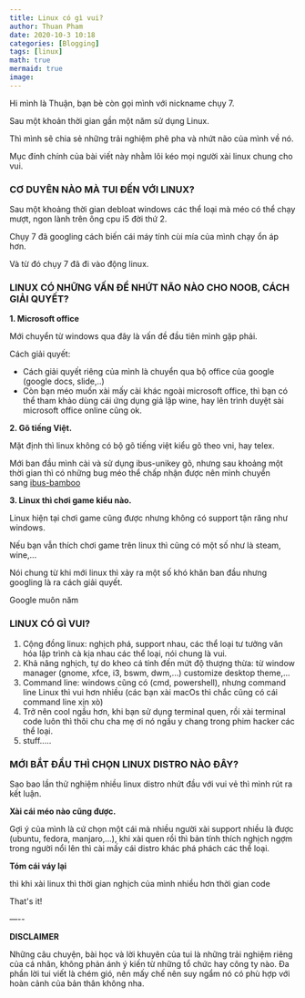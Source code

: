 ```yaml
---
title: Linux có gì vui?
author: Thuan Pham
date: 2020-10-3 10:18
categories: [Blogging]
tags: [linux]
math: true
mermaid: true
image:
---
```


Hi mình là Thuận, bạn bè còn gọi mình với nickname chụy 7.

Sau một khoản thời gian gần một năm sử dụng Linux.

Thì mình sẽ chia sẻ những trải nghiệm phê pha và nhứt não của mình về nó.

Mục đính chính của bài viết này nhằm lôi kéo mọi người xài linux chung cho vui.

### **CƠ DUYÊN NÀO MÀ TUI ĐẾN VỚI LINUX?**

Sau một khoảng thời gian debloat windows các thể loại mà méo có thể chạy mượt, ngon lành trên ông cpu i5 đời thứ 2.

Chụy 7 đã googling cách biến cái máy tính cùi mía của mình chạy ổn áp hơn.

Và từ đó chụy 7 đã đi vào động linux.

### **LINUX CÓ NHỮNG VẤN ĐỀ NHỨT NÃO NÀO CHO NOOB, CÁCH GIẢI QUYẾT?**

**1. Microsoft office**

Mới chuyển từ windows qua đây là vấn đề đầu tiên mình gặp phải.

Cách giải quyết:

- Cách giải quyết riêng của mình là chuyển qua bộ office của google (google docs, slide,..)
- Còn bạn méo muốn xài mấy cài khác ngoài microsoft office, thì bạn có thể tham khảo dùng cái ứng dụng giả lập wine, hay lên trình duyệt sài microsoft office online cũng ok.

**2. Gõ tiếng Việt.**

Mặt định thì linux không có bộ gõ tiếng việt kiểu gõ theo vni, hay telex.

Mới ban đầu mình cài và sử dụng ibus-unikey gõ, nhưng sau khoảng một thời gian thì có những bug méo thể chấp nhận được nên mình chuyển sang [ibus-bamboo](https://l.facebook.com/l.php?u=https%3A%2F%2Fgithub.com%2FBambooEngine%2Fibus-bamboo%3Ffbclid%3DIwAR1pBJh-TRXczFoXoph62kLJKBmdiiJVRluoBQVik2NUVDwXvL7JL2hAYmY&h=AT1VcwCkj1vnZ884iiQAcP9a_tDkJg5zzWILHwcnzWYSxx_Ply3gjQnXEupeP4QCUCKZc2Uf_7saHai5Lw7T7MaR2E-R-5Y_55UJ7xDz8OyNKCA84GKrBQ44sgwg77l-s3eY0qzFSBNc&__tn__=-UK-R&c[0]=AT0YHdPqaQRW0kiGjDgz63H3_XiASlF7B52lzY-69yb3SjtGTj8r1i8ubC8946V44tK-dKZr03RpHBKjLt9RUQGF9pGsHiId3ptn2Rx1inhYuwUTmuXDEGurZqShOnVRZNpCuWzksV-gKeEhx6kIWvwPgwuFZ41jEfrV42yLzckSrKTrM3TfZ4DCKs9cP3ezIv3cMfO58E_EXdTrQ76z)

**3. Linux thì chơi game kiểu nào.**

Linux hiện tại chơi game cũng được nhưng không có support tận răng như windows.

Nếu bạn vẫn thích chơi game trên linux thì cũng có một số như là steam, wine,...

Nói chung từ khi mới linux thì xảy ra một số khó khăn ban đầu nhưng googling là ra cách giải quyết.

Google muôn năm

### **LINUX CÓ GÌ VUI?**

1. Cộng đồng linux: nghịch phá, support nhau, các thể loại tư tưởng văn hóa lập trình cà kịa nhau các thể loại, nói chung là vui.
2. Khả năng nghịch, tự do kheo cá tính đến mứt độ thượng thừa: từ window manager (gnome, xfce, i3, bswm, dwm,...) customize desktop theme,...
3. Command line: windows cũng có (cmd, powershell), nhưng command line Linux thì vui hơn nhiều (các bạn xài macOs thì chắc cũng có cái command line xịn xò)
4. Trở nên cool ngầu hơn, khi bạn sử dụng terminal quen, rồi xài terminal code luôn thì thôi chu cha mẹ ơi nó ngầu y chang trong phim hacker các thể loại.
5. stuff.....

### **MỚI BẮT ĐẦU THÌ CHỌN LINUX DISTRO NÀO ĐÂY?**

Sao bao lần thử nghiệm nhiều linux distro nhứt đầu với vui vẻ thì mình rút ra kết luận.

**Xài cái méo nào cũng được.**

Gợi ý của mình là cứ chọn một cái mà nhiều người xài support nhiều là được (ubuntu, fedora, manjaro,...), khi xài quen rồi thì bản tính thích nghịch ngợm trong người nổi lên thì cài mấy cái distro khác phá phách các thể loại.

**Tóm cái váy lại**

thì khi xài linux thì thời gian nghịch của mình nhiều hơn thời gian code

That's it!

—--

**DISCLAIMER**

Những câu chuyện, bài học và lời khuyên của tui là những trải nghiệm riêng của cá nhân, không phản ánh ý kiến từ những tổ chức hay công ty nào. Đa phần lời tui viết là chém gió, nên mấy chế nên suy ngẩm nó có phù hợp với hoàn cảnh của bản thân không nha.
